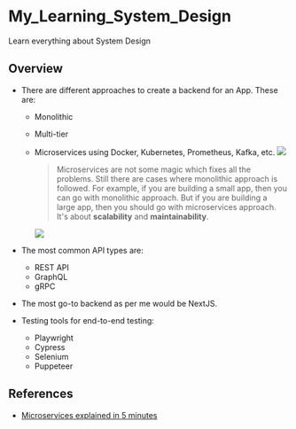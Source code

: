 # My_Learning_System_Design

Learn everything about System Design

## Overview

- There are different approaches to create a backend for an App. These are:

  - Monolithic
  - Multi-tier
  - Microservices using Docker, Kubernetes, Prometheus, Kafka, etc.
    ![](img/microservices-app.png)

    > Microservices are not some magic which fixes all the problems. Still there are cases where monolithic approach is followed. For example, if you are building a small app, then you can go with monolithic approach. But if you are building a large app, then you should go with microservices approach. It's about **scalability** and **maintainability**.

    ![](img/microservices-vs-monolithic.png)

- The most common API types are:
  - REST API
  - GraphQL
  - gRPC
- The most go-to backend as per me would be NextJS.
- Testing tools for end-to-end testing:
  - Playwright
  - Cypress
  - Selenium
  - Puppeteer

## References

- [Microservices explained in 5 minutes](https://www.youtube.com/watch?v=lL_j7ilk7rc)
